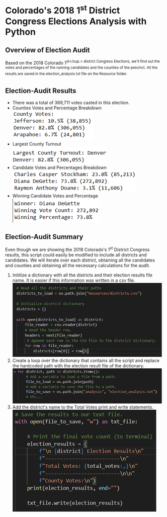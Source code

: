 # Colorado's 2018 1<sup>st</sup> District Congress Elections Analysis with Python

## Overview of Election Audit
Based on the 2018 Colorado 1<sup>st</sup.> district Congress Elections, we'll find out the votes and percentages of the running candidates and the counties of the precinct. All the results are saved in the election_analysis.txt file on the Resource folder.

## Election-Audit Results
* There was a total of 369,711 votes casted in this election.
* Counties Votes and Percentage Breakdown\
![](Resources/Counties_Votes.png)
* Largest County Turnout\
![](Resources/Largest_Turnout2.png)
* Candidate Votes and Percentages Breakdown\
![](Resources/Candidates_Votes.png)
* Winning Candidate Votes and Percentage\
![](Resources/Winner_Candidate.png)

## Election-Audit Summary
Even though we are showing the 2018 Colorado's 1<sup>st</sup> District Congress results, this script could easily be modified to include all districts and candidates. We will iterate over each district, obtaining all the candidates and counties and obtaining all the necessary calculations for the audit.
1. Initilize a dictionary with all the districts and their election results file name. It is easier if this information was written in a csv file.
![](Resources/Read_Districts.png)
2. Create a loop over the dictionary that contains all the script and replace the hardcoded path with the election result file of the dictionary.
![](Resources/For_Districts.png)
3. Add the district's name to the Total Votes print and write statements.
![](Resources/Print_1.png)



